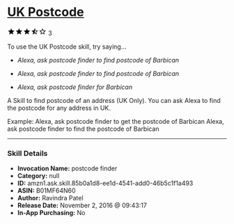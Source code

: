 # [UK Postcode](http://alexa.amazon.com/#skills/amzn1.ask.skill.85b0a1d8-ee1d-4541-add0-46b5c1f1a493)
![3.5 stars](../../images/ic_star_black_18dp_1x.png)![3.5 stars](../../images/ic_star_black_18dp_1x.png)![3.5 stars](../../images/ic_star_black_18dp_1x.png)![3.5 stars](../../images/ic_star_half_black_18dp_1x.png)![3.5 stars](../../images/ic_star_border_black_18dp_1x.png) 3

To use the UK Postcode skill, try saying...

* *Alexa, ask postcode finder to find postcode of Barbican*

* *Alexa, ask postcode finder to find postcode of Barbican*

* *Alexa, ask postcode finder for Barbican*

A Skill to find postcode of an address (UK Only). You can ask Alexa to find the postcode for any address in UK.

Example:
Alexa, ask postcode finder to get the postcode of Barbican
Alexa, ask postcode finder to find the postcode of Barbican

***

### Skill Details

* **Invocation Name:** postcode finder
* **Category:** null
* **ID:** amzn1.ask.skill.85b0a1d8-ee1d-4541-add0-46b5c1f1a493
* **ASIN:** B01MF64N60
* **Author:** Ravindra Patel
* **Release Date:** November 2, 2016 @ 09:43:17
* **In-App Purchasing:** No
